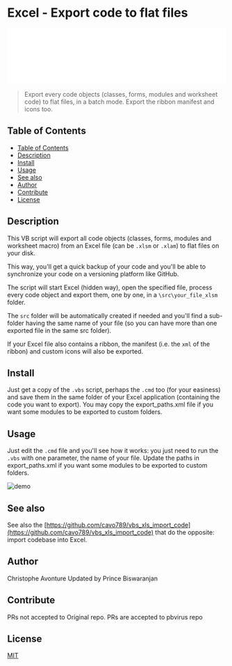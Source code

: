 # Excel - Export code to flat files

![banner](./banner.svg)

> Export every code objects (classes, forms, modules and worksheet code) to flat files, in a batch mode. Export the ribbon manifest and icons too.

## Table of Contents

* [Table of Contents](#table-of-contents)
* [Description](#description)
* [Install](#install)
* [Usage](#usage)
* [See also](#see-also)
* [Author](#author)
* [Contribute](#contribute)
* [License](#license)

## Description

This VB script will export all code objects (classes, forms, modules and worksheet macro) from an Excel file (can be `.xlsm` or `.xlam`) to flat files on your disk.

This way, you'll get a quick backup of your code and you'll be able to synchronize your code on a versioning platform like GitHub.

The script will start Excel (hidden way), open the specified file, process every code object and export them, one by one, in a `\src\your_file_xlsm` folder.

The `src` folder will be automatically created if needed and you'll find a sub-folder having the same name of your file (so you can have more than one exported file in the same src folder).

If your Excel file also contains a ribbon, the manifest (i.e. the `xml` of the ribbon) and custom icons will also be exported.

## Install

Just get a copy of the `.vbs` script, perhaps the `.cmd` too (for your easiness) and save them in the same folder of your Excel application (containing the code you want to export). 
You may copy the export_paths.xml file if you want some modules to be exported to custom folders.

## Usage

Just edit the `.cmd` file and you'll see how it works: you just need to run the `.vbs` with one parameter, the name of your file.
Update the paths in export_paths.xml if you want some modules to be exported to custom folders.

![demo](./image/demo.png)

## See also

See also the [https://github.com/cavo789/vbs_xls_import_code](https://github.com/cavo789/vbs_xls_import_code) that do the opposite: import codebase into Excel.

## Author

Christophe Avonture
Updated by Prince Biswaranjan

## Contribute

PRs not accepted to Original repo. PRs are accepted to pbvirus repo

## License

[MIT](LICENSE)
